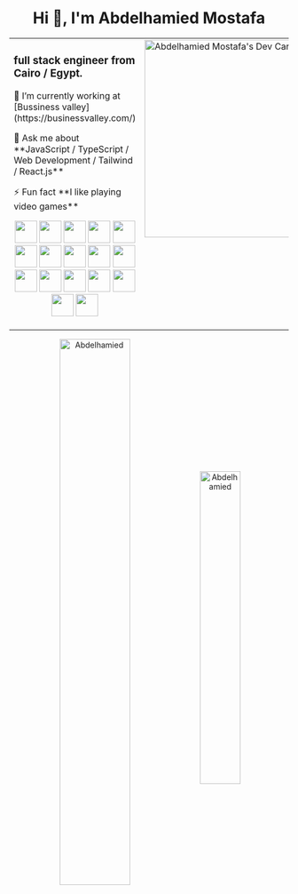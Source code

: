 <h1 align="center">Hi 👋, I'm Abdelhamied Mostafa</h1>
<center>
  <table>
    <tr>
      <td width="70%">
        <h3>full stack engineer from Cairo / Egypt.</h3>
        <p>🔭&nbsp;I’m currently working at [Bussiness valley](https://businessvalley.com/)</p>
        <p>💬&nbsp;Ask me about **JavaScript / TypeScript / Web Development / Tailwind / React.js**</p>
        <p>⚡&nbsp;Fun fact **I like playing video games**</p>
        <p align="center">
          <img width="40" src="https://cdn.jsdelivr.net/gh/devicons/devicon/icons/javascript/javascript-plain.svg" />
          <img width="40" src="https://cdn.jsdelivr.net/gh/devicons/devicon/icons/typescript/typescript-plain.svg" />
          <img width="40" src="https://cdn.jsdelivr.net/gh/devicons/devicon/icons/babel/babel-original.svg" />
          <img width="40" src="https://cdn.jsdelivr.net/gh/devicons/devicon/icons/html5/html5-original.svg" />
          <img width="40" src="https://cdn.jsdelivr.net/gh/devicons/devicon/icons/css3/css3-plain-wordmark.svg" />
          <img width="40" src="https://cdn.jsdelivr.net/gh/devicons/devicon/icons/gulp/gulp-plain.svg" />
          <img width="40" src="https://cdn.jsdelivr.net/gh/devicons/devicon/icons/sass/sass-original.svg" />
          <img width="40" src="https://cdn.jsdelivr.net/gh/devicons/devicon/icons/bootstrap/bootstrap-original.svg" />
          <img width="40" src="https://cdn.jsdelivr.net/gh/devicons/devicon/icons/react/react-original-wordmark.svg" />
          <img width="40" src="https://cdn.jsdelivr.net/gh/devicons/devicon/icons/materialui/materialui-original.svg" />
          <img width="40" src="https://cdn.jsdelivr.net/gh/devicons/devicon/icons/redux/redux-original.svg" />
          <img width="40" src="https://cdn.jsdelivr.net/gh/devicons/devicon/icons/tailwindcss/tailwindcss-plain.svg" />
          <img width="40" src="https://cdn.jsdelivr.net/gh/devicons/devicon/icons/nodejs/nodejs-original.svg" />
          <img width="40" src="https://cdn.jsdelivr.net/gh/devicons/devicon/icons/d3js/d3js-original.svg" />
          <img width="40" src="https://cdn.jsdelivr.net/gh/devicons/devicon/icons/firebase/firebase-plain.svg" />
          <img width="40" src="https://cdn.jsdelivr.net/gh/devicons/devicon/icons/git/git-original.svg" />
          <img width="40" src="https://cdn.jsdelivr.net/gh/devicons/devicon/icons/figma/figma-original.svg" />
        </p>
      </td>
      <td valign="top" width="30%">
        <a href="https://app.daily.dev/abdelhamied200"><img src="https://api.daily.dev/devcards/v2/i1pbLY-0k.png?r=5ad" width="356" alt="Abdelhamied Mostafa's Dev Card"/></a>
      </td>
    </tr>
  </table>
</center>
<p align="center">
  <img width="50.2%" align="center" src="https://github-readme-stats.vercel.app/api?username=Abdelhamied403&show_icons=true&count_private=true&theme=gotham" alt="Abdelhamied"/>
  <img width="38%" align="center" src="https://github-readme-stats.vercel.app/api/top-langs/?username=anuraghazra&layout=compact&theme=gotham" alt="Abdelhamied"/>
</p>


